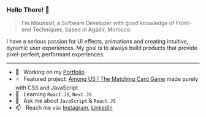 ### Hello There! 👋

> I'm Mounssif, a Software Developer with good knowledge of Front-end Techniques, based in Agadir, Morocco.

I have a serious passion for UI effects, animations and creating intuitive, dynamic user experiences.
My goal is to always build products that provide pixel-perfect, performant experiences.
___

+ 🚀  &nbsp; Working on my [Portfolio](https://github.com/cefdev/portfolio)
+ ⭐️  &nbsp; Featured project: [Among US | The Matching Card Game](https://github.com/cefdev/Matching-Card-Game) made purely with CSS and JavaScript
+ 🌱  &nbsp; Learning `React.JS`, `Next.JS`
+ 💬  &nbsp; Ask me about `JavaScript` & `React.JS`
+ 📫  &nbsp; Reach me via: [Instagram](https://www.instagram.com/cefdev), [LinkedIn](https://www.linkedin.com/in/cefdev/)

